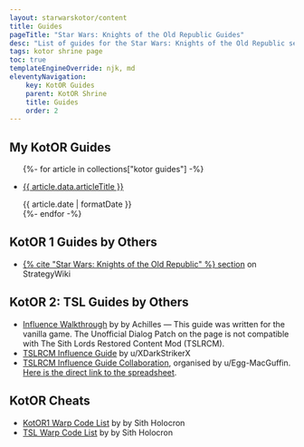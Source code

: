 ```yaml
---
layout: starwarskotor/content
title: Guides
pageTitle: "Star Wars: Knights of the Old Republic Guides"
desc: "List of guides for the Star Wars: Knights of the Old Republic series I have written or found useful. This page also includes lists of cheats."
tags: kotor shrine page
toc: true
templateEngineOverride: njk, md
eleventyNavigation:
    key: KotOR Guides
    parent: KotOR Shrine
    title: Guides
    order: 2
---
```


## My KotOR Guides
<ul>
    {%- for article in collections["kotor guides"] -%}
        <li>
            <p><a href="{{ article.url }}">{{ article.data.articleTitle }}</a></p>
            <time>{{ article.date | formatDate }}</time>
        </li>
    {%- endfor -%}
</ul>

## KotOR 1 Guides by Others
<ul>
    <li><a href="https://strategywiki.org/wiki/Star_Wars:_Knights_of_the_Old_Republic">{% cite "Star Wars: Knights of the Old Republic" %} section</a> on StrategyWiki</li>
</ul>

## KotOR 2: TSL Guides by Others
<ul>
    <li><a href="https://web.archive.org/web/20190104130924/www.starwarsknights.com/influence.php">Influence Walkthrough</a> by by Achilles — This guide was written for the vanilla game. The Unofficial Dialog Patch on the page is not compatible with The Sith Lords Restored Content Mod (TSLRCM).</li>
    <li><a href="https://www.reddit.com/r/kotor/comments/ruofg1/kotor_2_tslrcm_influence_guide/">TSLRCM Influence Guide</a> by u/XDarkStrikerX</li>
    <li><a href="https://www.reddit.com/r/kotor/comments/vmhn73/kotor_2_tslrcm_influence_guide_collaboration/">TSLRCM Influence Guide Collaboration</a>, organised by u/Egg-MacGuffin. <a href="https://docs.google.com/spreadsheets/d/1SppuhOhl3AU-EAKjSji1EIJm41OTjeRGfVHbnmRwqio/edit?usp=sharing">Here is the direct link to the spreadsheet</a>.</li>
</ul>

## KotOR Cheats
<ul>
    <li><a href="https://deadlystream.com/blogs/entry/414-blog-112-the-kotor1-warp-code-list/">KotOR1 Warp Code List</a> by by Sith Holocron</li>
    <li><a href="https://deadlystream.com/blogs/entry/413-blog-111-the-tsl-warp-code-list/">TSL Warp Code List</a> by by Sith Holocron</li>
</ul>
